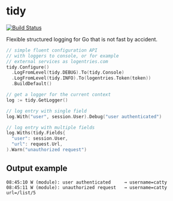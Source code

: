 # tidy

[![Build Status](https://travis-ci.org/pjvds/tidy.svg?branch=master)](https://travis-ci.org/pjvds/tidy)

Flexible structured logging for Go that is not fast by accident.

``` go
// simple fluent configuration API
// with loggers to console, or for example
// external services as logentries.com
tidy.Configure()
  .LogFromLevel(tidy.DEBUG).To(tidy.Console)
  .LogFromLevel(tidy.INFO).To(logentries.Token(token))
  .BuildDefault()

// get a logger for the current context
log := tidy.GetLogger()

// log entry with single field
log.With("user", session.User).Debug("user authenticated")

// log entry with multiple fields
log.Withs(tidy.Fields{
  "user": session.User,
  "url": request.Url,
).Warn("unauthorized request")
```

## Output example

``` text
08:45:10 W (module): user authenticated     → username=catty
08:45:11 W (module): unauthorized request   → username=catty url=/list/5
```
